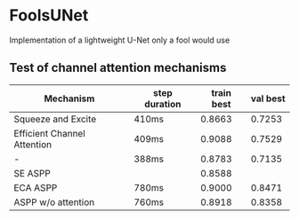 # FoolsUNet
Implementation of a lightweight U-Net only a fool would use

## Test of channel attention mechanisms

| Mechanism | step duration | train best| val best |
|---|---|---|---|
| Squeeze and Excite| 410ms | 0.8663 | 0.7253 |
| Efficient Channel Attention | 409ms | 0.9088 | 0.7529 |
| - | 388ms | 0.8783 | 0.7135 |
| SE ASPP | | 0.8588 ||
| ECA ASPP | 780ms | 0.9000 | 0.8471
| ASPP w/o attention | 760ms | 0.8918 | 0.8358
